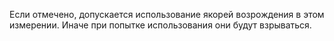 Если отмечено, допускается использование якорей возрождения в этом измерении. Иначе при попытке использования они будут взрываться.